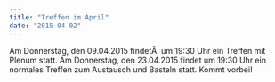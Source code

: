 ```yaml
---
title: "Treffen im April"
date: "2015-04-02"
---
```


Am Donnerstag, den 09.04.2015 findetÂ  um 19:30 Uhr ein Treffen mit Plenum statt. Am Donnerstag, den 23.04.2015 findet um 19:30 Uhr ein normales Treffen zum Austausch und Basteln statt. Kommt vorbei!
